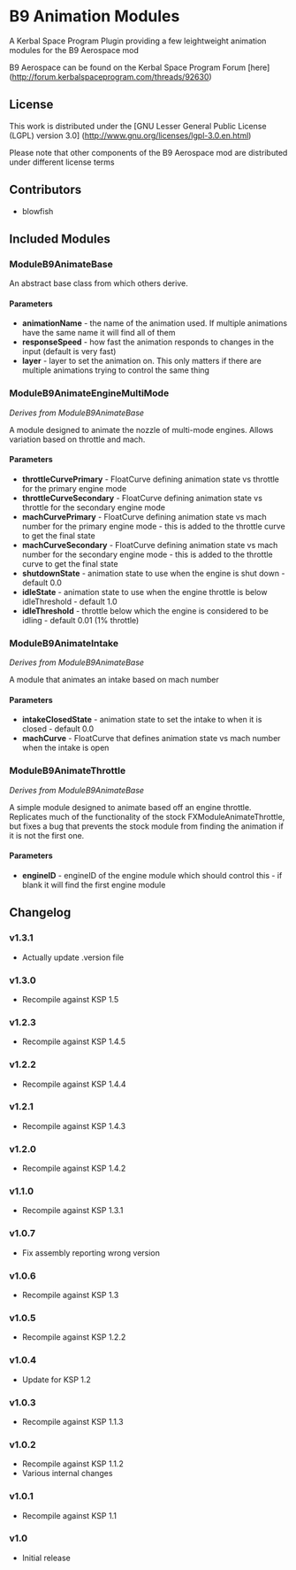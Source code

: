 # B9 Animation Modules

A Kerbal Space Program Plugin providing a few leightweight animation modules for the B9 Aerospace mod

B9 Aerospace can be found on the Kerbal Space Program Forum [here] (http://forum.kerbalspaceprogram.com/threads/92630)

## License

This work is distributed under the [GNU Lesser General Public License (LGPL) version 3.0] (http://www.gnu.org/licenses/lgpl-3.0.en.html)

Please note that other components of the B9 Aerospace mod are distributed under different license terms

## Contributors

* blowfish

## Included Modules

### ModuleB9AnimateBase

An abstract base class from which others derive.

#### Parameters

 * **animationName** - the name of the animation used.  If multiple animations have the same name it will find all of them
 * **responseSpeed** - how fast the animation responds to changes in the input (default is very fast)
 * **layer** - layer to set the animation on.  This only matters if there are multiple animations trying to control the same thing

### ModuleB9AnimateEngineMultiMode

*Derives from ModuleB9AnimateBase*

A module designed to animate the nozzle of multi-mode engines.  Allows variation based on throttle and mach.

#### Parameters

* **throttleCurvePrimary** - FloatCurve defining animation state vs throttle for the primary engine mode
* **throttleCurveSecondary** - FloatCurve defining animation state vs throttle for the secondary engine mode
* **machCurvePrimary** - FloatCurve defining animation state vs mach number for the primary engine mode - this is added to the throttle curve to get the final state
* **machCurveSecondary** - FloatCurve defining animation state vs mach number for the secondary engine mode - this is added to the throttle curve to get the final state
* **shutdownState** - animation state to use when the engine is shut down - default 0.0
* **idleState** - animation state to use when the engine throttle is below idleThreshold - default 1.0
* **idleThreshold** - throttle below which the engine is considered to be idling - default 0.01 (1% throttle)

### ModuleB9AnimateIntake

*Derives from ModuleB9AnimateBase*

A module that animates an intake based on mach number

#### Parameters

* **intakeClosedState** - animation state to set the intake to when it is closed - default 0.0
* **machCurve** - FloatCurve that defines animation state vs mach number when the intake is open

### ModuleB9AnimateThrottle

*Derives from ModuleB9AnimateBase*

A simple module designed to animate based off an engine throttle.  Replicates much of the functionality of the stock FXModuleAnimateThrottle, but fixes a bug that prevents the stock module from finding the animation if it is not the first one.

#### Parameters

* **engineID** - engineID of the engine module which should control this - if blank it will find the first engine module

## Changelog

### v1.3.1

* Actually update .version file

### v1.3.0

* Recompile against KSP 1.5

### v1.2.3

* Recompile against KSP 1.4.5

### v1.2.2

* Recompile against KSP 1.4.4

### v1.2.1

* Recompile against KSP 1.4.3

### v1.2.0

* Recompile against KSP 1.4.2

### v1.1.0

* Recompile against KSP 1.3.1

### v1.0.7

* Fix assembly reporting wrong version

### v1.0.6

* Recompile against KSP 1.3

### v1.0.5

* Recompile against KSP 1.2.2

### v1.0.4

* Update for KSP 1.2

### v1.0.3

* Recompile against KSP 1.1.3

### v1.0.2

* Recompile against KSP 1.1.2
* Various internal changes

### v1.0.1

* Recompile against KSP 1.1

### v1.0

* Initial release
